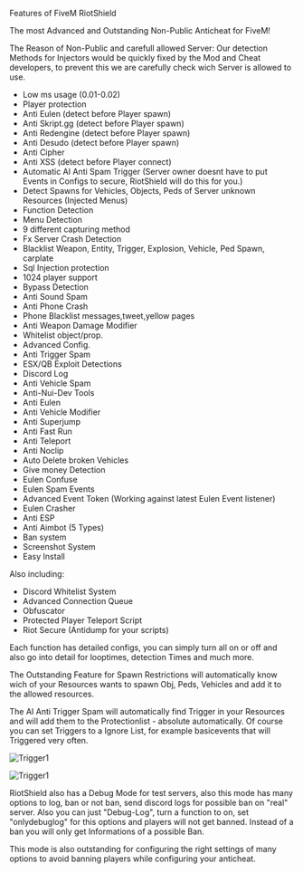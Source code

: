 Features of FiveM RiotShield

The most Advanced and Outstanding Non-Public Anticheat for FiveM!

The Reason of Non-Public and carefull allowed Server:
Our detection Methods for Injectors would be quickly fixed by the Mod and Cheat developers, to prevent this we are carefully check wich Server is allowed to use.

+ Low ms usage (0.01-0.02)
+ Player protection 
+ Anti Eulen (detect before Player spawn) 
+ Anti Skript.gg (detect before Player spawn) 
+ Anti Redengine (detect before Player spawn) 
+ Anti Desudo (detect before Player spawn) 
+ Anti Cipher
+ Anti XSS (detect before Player connect) 
+ Automatic AI Anti Spam Trigger (Server owner doesnt have to put Events in Configs to secure, RiotShield will do this for you.)
+ Detect Spawns for Vehicles, Objects, Peds of Server unknown Resources (Injected Menus)
+ Function Detection
+ Menu Detection
+ 9 different capturing method
+ Fx Server Crash Detection
+ Blacklist Weapon, Entity, Trigger, Explosion, Vehicle, Ped Spawn, carplate
+ Sql Injection protection 
+ 1024 player support
+ Bypass Detection
+ Anti Sound Spam
+ Anti Phone Crash
+ Phone Blacklist messages,tweet,yellow pages
+ Anti Weapon Damage Modifier 
+ Whitelist object/prop.
+ Advanced Config.
+ Anti Trigger Spam
+ ESX/QB Exploit Detections
+ Discord Log
+ Anti Vehicle Spam
+ Anti-Nui-Dev Tools
+ Anti Eulen
+ Anti Vehicle Modifier
+ Anti Superjump
+ Anti Fast Run
+ Anti Teleport
+ Anti Noclip 
+ Auto Delete broken Vehicles
+ Give money Detection 
+ Eulen Confuse
+ Eulen Spam Events
+ Advanced Event Token (Working against latest Eulen Event listener) 
+ Eulen Crasher
+ Anti ESP
+ Anti Aimbot (5 Types) 
+ Ban system
+ Screenshot System
+ Easy Install

Also including:
+ Discord Whitelist System
+ Advanced Connection Queue
+ Obfuscator
+ Protected Player Teleport Script 
+ Riot Secure (Antidump for your scripts)
 
Each function has detailed configs, you can simply turn all on or off and also go into detail for looptimes, detection Times and much more. 

The Outstanding Feature for Spawn Restrictions will automatically know wich of your Resources wants to spawn Obj, Peds, Vehicles and add it to the allowed resources.

The AI Anti Trigger Spam will automatically find Trigger in your Resources and will add them to the Protectionlist - absolute automatically.
Of course you can set Triggers to a Ignore List, for example basicevents that will Triggered very often.

![Trigger1](https://i.ibb.co/5FNWN5F/aitrigger.png)

![Trigger1](https://i.ibb.co/mTJYVcb/aitriggeractiv.png)



RiotShield also has a Debug Mode for test servers, also this mode has many options to log, ban or not ban, send discord logs for possible ban on "real" server.
Also you can just "Debug-Log", turn a function to on, set "onlydebuglog" for this options and players will not get banned. Instead of a ban you will only get Informations of a possible Ban.

This mode is also outstanding for configuring the right settings of many options to avoid banning players while configuring your anticheat.
